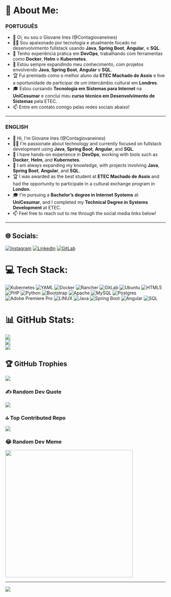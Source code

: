 # 💫 About Me:
### PORTUGUÊS

- 👋 Oi, eu sou o Giovane Ines (@Contagiovaneines)
- 👨‍💻 Sou apaixonado por tecnologia e atualmente focado no desenvolvimento fullstack usando **Java**, **Spring Boot**, **Angular**, e **SQL**.
- 🚀 Tenho experiência prática em **DevOps**, trabalhando com ferramentas como **Docker**, **Helm** e **Kubernetes**.
- 🌱 Estou sempre expandindo meu conhecimento, com projetos envolvendo **Java**, **Spring Boot**, **Angular** e **SQL**.
- 🏆 Fui premiado como o melhor aluno da **ETEC Machado de Assis** e tive a oportunidade de participar de um intercâmbio cultural em **Londres**.
- 🎓 Estou cursando **Tecnologia em Sistemas para Internet** na **UniCesumar** e concluí meu **curso técnico em Desenvolvimento de Sistemas** pela ETEC.
- 📫 Entre em contato comigo pelas redes sociais abaixo!

---

### ENGLISH

- 👋 Hi, I'm Giovane Ines (@Contagiovaneines)
- 👨‍💻 I'm passionate about technology and currently focused on fullstack development using **Java**, **Spring Boot**, **Angular**, and **SQL**.
- 🚀 I have hands-on experience in **DevOps**, working with tools such as **Docker**, **Helm**, and **Kubernetes**.
- 🌱 I am always expanding my knowledge, with projects involving **Java**, **Spring Boot**, **Angular**, and **SQL**.
- 🏆 I was awarded as the best student at **ETEC Machado de Assis** and had the opportunity to participate in a cultural exchange program in **London**.
- 🎓 I'm pursuing a **Bachelor’s degree in Internet Systems** at **UniCesumar**, and I completed my **Technical Degree in Systems Development** at ETEC.
- 📫 Feel free to reach out to me through the social media links below!

---



## 🌐 Socials:
[![Instagram](https://img.shields.io/badge/Instagram-%23E4405F.svg?logo=Instagram&logoColor=white)](https://instagram.com/giovane_ines) [![LinkedIn](https://img.shields.io/badge/LinkedIn-%230077B5.svg?logo=linkedin&logoColor=white)](https://www.linkedin.com/in/giovane-ines) 
[![GitLab](https://img.shields.io/badge/gitlab-%23181717.svg?style=for-the-badge&logo=gitlab&logoColor=white)](https://gitlab.com/contatogiovaneines) 


# 💻 Tech Stack:
![Kubernetes](https://img.shields.io/badge/kubernetes-%23326ce5.svg?style=for-the-badge&logo=kubernetes&logoColor=white)
![YAML](https://img.shields.io/badge/yaml-%23ffffff.svg?style=for-the-badge&logo=yaml&logoColor=151515)
![Docker](https://img.shields.io/badge/docker-%230db7ed.svg?style=for-the-badge&logo=docker&logoColor=white)
![Rancher](https://img.shields.io/badge/rancher-%230075A8.svg?style=for-the-badge&logo=rancher&logoColor=white)
![GitLab](https://img.shields.io/badge/gitlab-%23181717.svg?style=for-the-badge&logo=gitlab&logoColor=white)
![Ubuntu](https://img.shields.io/badge/Ubuntu-E95420?style=for-the-badge&logo=ubuntu&logoColor=white)
![HTML5](https://img.shields.io/badge/html5-%23E34F26.svg?style=for-the-badge&logo=html5&logoColor=white)
![PHP](https://img.shields.io/badge/php-%23777BB4.svg?style=for-the-badge&logo=php&logoColor=white)
![Python](https://img.shields.io/badge/python-3670A0?style=for-the-badge&logo=python&logoColor=ffdd54)
![Bootstrap](https://img.shields.io/badge/bootstrap-%23563D7C.svg?style=for-the-badge&logo=bootstrap&logoColor=white)
![Apache](https://img.shields.io/badge/apache-%23D42029.svg?style=for-the-badge&logo=apache&logoColor=white)
![MySQL](https://img.shields.io/badge/mysql-%2300f.svg?style=for-the-badge&logo=mysql&logoColor=white)
![Postgres](https://img.shields.io/badge/postgres-%23316192.svg?style=for-the-badge&logo=postgresql&logoColor=white)
![Adobe Premiere Pro](https://img.shields.io/badge/Adobe%20Premiere%20Pro-9999FF.svg?style=for-the-badge&logo=Adobe%20Premiere%20Pro&logoColor=white)
![LINUX](https://img.shields.io/badge/Linux-FCC624?style=for-the-badge&logo=linux&logoColor=black)
![Java](https://img.shields.io/badge/Java-%23ED8B00.svg?style=for-the-badge&logo=java&logoColor=white)
![Spring Boot](https://img.shields.io/badge/Spring_Boot-%236DB33F.svg?style=for-the-badge&logo=spring&logoColor=white)
![Angular](https://img.shields.io/badge/Angular-DD0031?style=for-the-badge&logo=angular&logoColor=white)
![SQL](https://img.shields.io/badge/SQL-%230074BA.svg?style=for-the-badge&logo=sql&logoColor=white)

# 📊 GitHub Stats:
![](https://github-readme-stats.vercel.app/api?username=Contagiovaneines&theme=dark&hide_border=false&include_all_commits=false&count_private=false)<br/>
![](https://github-readme-streak-stats.herokuapp.com/?user=Contagiovaneines&theme=dark&hide_border=false)<br/>
![](https://github-readme-stats.vercel.app/api/top-langs/?username=Contagiovaneines&theme=dark&hide_border=false&include_all_commits=false&count_private=false&layout=compact)

## 🏆 GitHub Trophies
![](https://github-profile-trophy.vercel.app/?username=Contagiovaneines&theme=radical&no-frame=false&no-bg=true&margin-w=4)

### ✍️ Random Dev Quote
![](https://quotes-github-readme.vercel.app/api?type=horizontal&theme=radical)

### 🔝 Top Contributed Repo
![](https://github-contributor-stats.vercel.app/api?username=Contagiovaneines&limit=5&theme=dark&combine_all_yearly_contributions=true)

### 😂 Random Dev Meme
<img src='https://randommeme-five.vercel.app/' style="height: 400px;"/>

---
[![](https://visitcount.itsvg.in/api?id=Contagiovaneines&icon=0&color=0)](https://visitcount.itsvg.in)

<!-- Proudly created with GPRM ( https://gprm.itsvg.in ) -->
